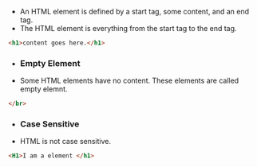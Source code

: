- An HTML element is defined by a start tag, some content, and an end tag.
- The HTML element is everything from the start tag to the end tag.
```html
<h1>content goes here.</h1>
```
- ### Empty Element
- Some HTML elements have no content. These elements are called empty elemnt.
```html
</br>
```
- ### Case Sensitive
- HTML is not case sensitive.
```html
<H1>I am a element </h1>
```
